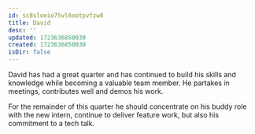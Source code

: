 ```yaml
---
id: sc8sloeio75vl6ootpvfzw8
title: David
desc: ''
updated: 1723636850030
created: 1723636850030
isDir: false
---
```

David has had a great quarter and has continued to build his skills and knowledge while becoming a valuable team member. He partakes in meetings, contributes well and demos his work. 

  

For the remainder of this quarter he should concentrate on his buddy role with the new intern, continue to deliver feature work, but also his commitment to a tech talk.